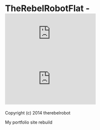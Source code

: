 # TheRebelRobotFlat - [![SemVer](https://khancdn.eu/badges.php?key=SemVer&value=0.1.0&color=blue)](http://semver.org)  [![Git Proper Branching Model](https://khancdn.eu/badges.php?key=Git&value=Proper%20Branching&color=lightgrey)](http://nvie.com/posts/a-successful-git-branching-model/)

Copyright (c) 2014 therebelrobot

My portfolio site rebuild